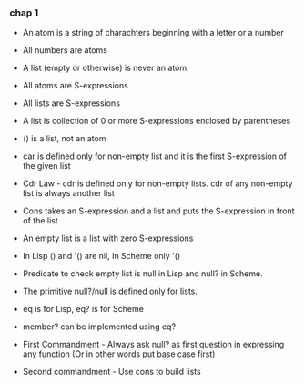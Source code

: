 

### chap 1

* An atom is a string of charachters beginning with a letter or a number
* All numbers are atoms
* A list (empty or otherwise) is never an atom
* All atoms are S-expressions
* All lists are S-expressions
* A list is collection of 0 or more S-expressions enclosed by parentheses
* () is a list, not an atom
* car is defined only for non-empty list and it is the first S-expression of the given list

* Cdr Law - cdr is defined only for non-empty lists. cdr of any non-empty list is always another list

* Cons takes an S-expression and a list and puts the S-expression in front of the list

* An empty list is a list with zero S-expressions

* In Lisp () and '() are nil, In Scheme only '()

* Predicate to check empty list is null in Lisp and null? in Scheme.

* The primitive null?/null is defined only for lists.

* eq is for Lisp, eq? is for Scheme

* member? can be implemented using eq?

* First Commandment - Always ask null? as first question in expressing any function (Or in other words put base case first)

* Second commandment - Use cons to build lists







